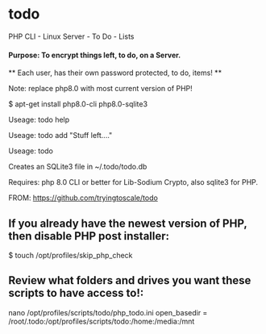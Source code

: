 # todo
PHP CLI - Linux Server - To Do - Lists

#### Purpose: To encrypt things left, to do, on a Server.

** Each user, has their own password protected, to do, items! **

Note: replace php8.0 with most current version of PHP!

$ apt-get install php8.0-cli php8.0-sqlite3

Useage: todo help

Useage: todo add "Stuff left...."

Useage: todo

Creates an SQLite3 file in ~/.todo/todo.db

Requires: php 8.0 CLI or better for Lib-Sodium Crypto, also sqlite3 for PHP.

FROM: https://github.com/tryingtoscale/todo

## If you already have the newest version of PHP, then disable PHP post installer:
$ touch /opt/profiles/skip_php_check

## Review what folders and drives you want these scripts to have access to!:
nano /opt/profiles/scripts/todo/php_todo.ini
open_basedir = /root/.todo:/opt/profiles/scripts/todo:/home:/media:/mnt
